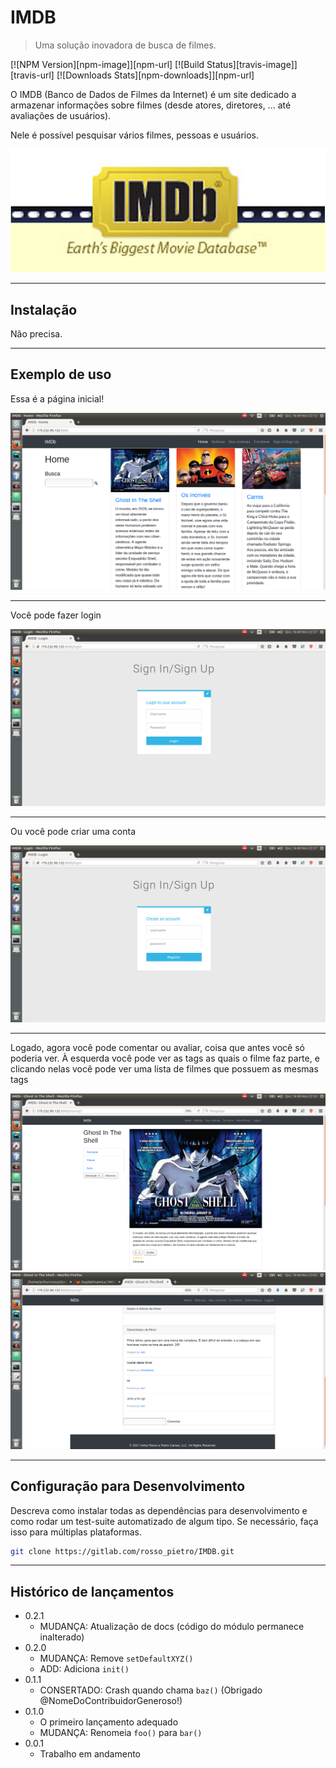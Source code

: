 # IMDB
> Uma solução inovadora de busca de filmes.

[![NPM Version][npm-image]][npm-url]
[![Build Status][travis-image]][travis-url]
[![Downloads Stats][npm-downloads]][npm-url]

O IMDB (Banco de Dados de Filmes da Internet) é um site dedicado a armazenar informações sobre filmes (desde atores, diretores, ... até avaliações de usuários).

Nele é possível pesquisar vários filmes, pessoas e usuários.

![](screenshots/header.jpeg)

 - - - - - - - - - - - - - - - - - - - - - - - - - - - - - - - - - - - - - - - - - - - - - - - -

## Instalação

Não precisa.

 - - - - - - - - - - - - - - - - - - - - - - - - - - - - - - - - - - - - - - - - - - - - - - - -

## Exemplo de uso

Essa é a página inicial!

![](screenshots/index.png)

 - - - - - - - - - - - - - - - - - - - - - - - - - - - - - - - - - - - - - - - - - - - - - - - -

Você pode fazer login

![](screenshots/signin.png)

 - - - - - - - - - - - - - - - - - - - - - - - - - - - - - - - - - - - - - - - - - - - - - - - -

Ou você pode criar uma conta

![](screenshots/signup.png)

 - - - - - - - - - - - - - - - - - - - - - - - - - - - - - - - - - - - - - - - - - - - - - - - -

Logado, agora você pode comentar ou avaliar, coisa que antes você só poderia ver.
À esquerda você pode ver as tags as quais o filme faz parte, e clicando nelas você pode ver uma lista de filmes que possuem as mesmas tags

![](screenshots/movie.png)
![](screenshots/movie2.png)

 - - - - - - - - - - - - - - - - - - - - - - - - - - - - - - - - - - - - - - - - - - - - - - - -

## Configuração para Desenvolvimento

Descreva como instalar todas as dependências para desenvolvimento e como rodar um test-suite automatizado de algum tipo. Se necessário, faça isso para múltiplas plataformas.

```sh
git clone https://gitlab.com/rosso_pietro/IMDB.git
```

 - - - - - - - - - - - - - - - - - - - - - - - - - - - - - - - - - - - - - - - - - - - - - - - -

## Histórico de lançamentos

* 0.2.1
    * MUDANÇA: Atualização de docs (código do módulo permanece inalterado)
* 0.2.0
    * MUDANÇA: Remove `setDefaultXYZ()`
    * ADD: Adiciona `init()`
* 0.1.1
    * CONSERTADO: Crash quando chama `baz()` (Obrigado @NomeDoContribuidorGeneroso!)
* 0.1.0
    * O primeiro lançamento adequado
    * MUDANÇA: Renomeia `foo()` para `bar()`
* 0.0.1
    * Trabalho em andamento
